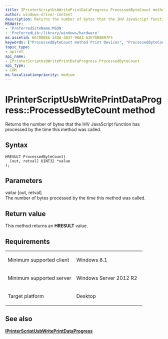 ```yaml
---
title: IPrinterScriptUsbWritePrintDataProgress ProcessedByteCount method
author: windows-driver-content
description: Returns the number of bytes that the IHV JavaScript function has processed by the time this method was called.
MSHAttr:
- 'PreferredSiteName:MSDN'
- 'PreferredLib:/library/windows/hardware'
ms.assetid: 667DDBEA-14DA-4037-98A1-A2E7DB8B97F5
keywords: ["ProcessedByteCount method Print Devices", "ProcessedByteCount method Print Devices , IPrinterScriptUsbWritePrintDataProgress interface", "IPrinterScriptUsbWritePrintDataProgress interface Print Devices , ProcessedByteCount method"]
topic_type:
- apiref
api_name:
- IPrinterScriptUsbWritePrintDataProgress.ProcessedByteCount
api_type:
- COM
ms.localizationpriority: medium
---
```


# IPrinterScriptUsbWritePrintDataProgress::ProcessedByteCount method


Returns the number of bytes that the IHV JavaScript function has processed by the time this method was called.

Syntax
------

```ManagedCPlusPlus
HRESULT ProcessedByteCount(
  [out, retval] UINT32 *value
);
```

Parameters
----------

*value* \[out, retval\]  
The number of bytes processed by the time this method was called.

Return value
------------

This method returns an **HRESULT** value.

Requirements
------------

<table>
<colgroup>
<col width="50%" />
<col width="50%" />
</colgroup>
<tbody>
<tr class="odd">
<td><p>Minimum supported client</p></td>
<td><p>Windows 8.1</p></td>
</tr>
<tr class="even">
<td><p>Minimum supported server</p></td>
<td><p>Windows Server 2012 R2</p></td>
</tr>
<tr class="odd">
<td><p>Target platform</p></td>
<td>Desktop</td>
</tr>
</tbody>
</table>

## <span id="see_also"></span>See also


[**IPrinterScriptUsbWritePrintDataProgress**](iprinterscriptusbwriteprintdataprogress.md)

 

 




